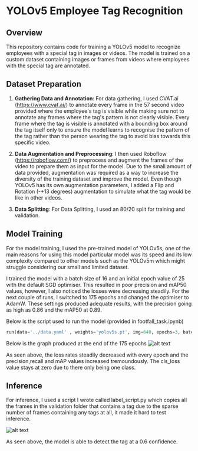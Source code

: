 # YOLOv5 Employee Tag Recognition

## Overview

This repository contains code for training a YOLOv5 model to recognize employees with a special tag in images or videos. The model is trained on a custom dataset containing images or frames from videos where employees with the special tag are annotated.

## Dataset Preparation

1. **Gathering Data and Annotation**: For data gathering, I used CVAT.ai (https://www.cvat.ai/) to annotate every frame in the 57 second video provided where the employee's tag is visible while making sure not to annotate any frames where the tag's pattern is not clearly visible. Every frame where the tag is visible is annotated with a bounding box around the tag itself only to ensure the model learns to recognise the pattern of the tag rather than the person wearing the tag to avoid bias towards this specific video.

2. **Data Augmentation and Preprocessing**: I then used Roboflow (https://roboflow.com/) to preprocess and augment the frames of the video to prepare them as input for the model. Due to the small amount of data provided, augmentation was required as a way to increase the diversity of the training dataset and improve the model. Even though YOLOv5 has its own augmentation parameters, I added a Flip and Rotation (-+13 degrees) augmentation to simulate what the tag would be like in other videos.

4. **Data Splitting**: For Data Splitting, I used an 80/20 split for training and validation. 

## Model Training

For the model training, I used the pre-trained model of YOLOv5s, one of the main reasons for using this model particular model was its speed and its low complexity compared to other models such as the YOLOv5m which might struggle considering our small and limited dataset.

I trained the model with a batch size of 16 and an initial epoch value of 25 with the default SGD optimiser. This resulted in poor precision and mAP50 values, however, I also noticed the losses were decreasing steadily. For the next couple of runs, I switched to 175 epochs and changed the optimiser to AdamW. These settings produced adequate results, with the precision going as high as 0.86 and the mAP50 at 0.89.

Below is the script used to run the model (provided in footfall_task.ipynb)

```python
run(data='../data.yaml' , weights='yolov5s.pt', img=640, epochs=3, batch_size=16 , name=RES_DIR, optimizer = 'AdamW')
```

Below is the graph produced at the end of the 175 epochs
![alt text](https://github.com/yewynwoon/footfall_task/blob/master/results.png)

As seen above, the loss rates steadily decreased with every epoch and the precision,recall and mAP values increased tremoundously. The cls_loss value stays at zero due to there only being one class.

## Inference
For inference, I used a script I wrote called label_script.py which copies all the frames in the validation folder that contains a tag due to the sparse number of frames containing any tags at all, it made it hard to test inference. 

![alt text](https://github.com/yewynwoon/footfall_task/blob/master/example_image_inference.jpg)

As seen above, the model is able to detect the tag at a 0.6 confidence.


